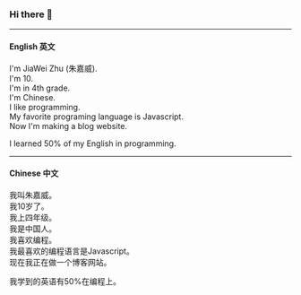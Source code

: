 ### Hi there 👋

---

#### English 英文

I'm JiaWei Zhu (朱嘉威).  
I'm 10.  
I'm in 4th grade.  
I'm Chinese.  
I like programming.  
My favorite programing language is Javascript.  
Now I'm making a blog website.

I learned 50% of my English in programming.

---

#### Chinese 中文

我叫朱嘉威。  
我10岁了。  
我上四年级。  
我是中国人。  
我喜欢编程。  
我最喜欢的编程语言是Javascript。  
现在我正在做一个博客网站。

我学到的英语有50%在编程上。

<!--
**ckblt/ckblt** is a ✨ _special_ ✨ repository because its `README.md` (this file) appears on your GitHub profile.

Here are some ideas to get you started:

- 🔭 I’m currently working on ...
- 🌱 I’m currently learning ...
- 👯 I’m looking to collaborate on NO COLLABORATE FOREVER
- 🤔 I’m looking for help with ...
- 💬 Ask me about ...
- 📫 How to reach me: ...
- 😄 Pronouns: PIG
- ⚡ Fun fact: ...
-->

